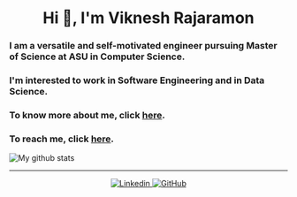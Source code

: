 <h1 align="center">Hi 👋, I'm Viknesh Rajaramon</h1>

<h3>I am a versatile and self-motivated engineer pursuing Master of Science at ASU in Computer Science.</h3>

<h3>I'm interested to work in Software Engineering and in Data Science.</h3>

<h3>To know more about me, click <a href="https://viknesh-rajaramon.github.io/" target="_blank">here</a>.</h3>

<h3>To reach me, click <a href="https://viknesh-rajaramon.github.io/#contact" target="_blank">here</a>.</h3>

![My github stats](https://github-readme-stats.vercel.app/api?username=viknesh-rajaramon&show_icons=true&theme=tokyonight)

<hr>

<p align="center">
	<a href="https://www.linkedin.com/in/viknesh-rajaramon/">
		<img src="https://github.com/Viknesh-Rajaramon/Viknesh-Rajaramon/blob/master/image/linkedin.png" alt="Linkedin">
	</a>
    <a href="https://github.com/Viknesh-Rajaramon/">
		<img src="https://github.com/Viknesh-Rajaramon/Viknesh-Rajaramon/blob/master/image/github.png" alt="GitHub">
	</a>
</p>
